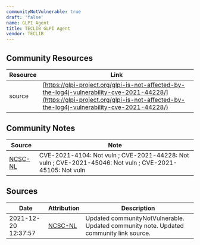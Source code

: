 ```yaml
---
communityNotVulnerable: true
draft: 'false'
name: GLPI Agent
title: TECLIB GLPI Agent
vendor: TECLIB
---
```



## Community Resources
| Resource | Link |
| --- | --- |
| source | [https://glpi-project.org/glpi-is-not-affected-by-the-log4j-vulnerability-cve-2021-44228/](https://glpi-project.org/glpi-is-not-affected-by-the-log4j-vulnerability-cve-2021-44228/) |

## Community Notes
| Source | Note |
| --- | --- |
| [NCSC-NL](https://github.com/NCSC-NL/log4shell/blob/main/software/README.md) | CVE-2021-4104: Not vuln ; CVE-2021-44228: Not vuln ; CVE-2021-45046: Not vuln ; CVE-2021-45105: Not vuln </ul> |

## Sources
| Date | Attribution | Description |
| --- | --- | --- |
| 2021-12-20 12:37:57 | [NCSC-NL](https://github.com/NCSC-NL/log4shell/blob/main/software/README.md) | Updated communityNotVulnerable. Updated community note. Updated community link source.  |
